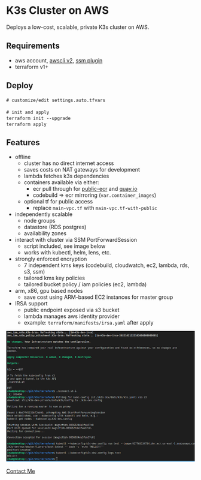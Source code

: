 # K3s Cluster on AWS
Deploys a low-cost, scalable, private K3s cluster on AWS.

## Requirements
* aws account, [awscli v2](https://docs.aws.amazon.com/cli/latest/userguide/getting-started-install.html), [ssm plugin](https://docs.aws.amazon.com/systems-manager/latest/userguide/session-manager-working-with-install-plugin.html#install-plugin-linux)
* terraform v1+

## Deploy
```shell
# customize/edit settings.auto.tfvars

# init and apply
terraform init --upgrade
terraform apply
```

## Features
* offline
  * cluster has no direct internet access
  * saves costs on NAT gateways for development
  * lambda fetches k3s dependencies
  * containers available via either:
    * ecr pull through for [public-ecr](https://gallery.ecr.aws/docker) and [quay.io](https://quay.io/search)
    * codebuild => ecr mirroring (`var.container_images`)
  * optional tf for public access
    * replace `main-vpc.tf` with `main-vpc.tf-with-public`
* independently scalable
  * node groups
  * datastore (RDS postgres)
  * availability zones
* interact with cluster via SSM PortForwardSession
  * script included, see image below
  * works with kubectl, helm, lens, etc.
* strongly enforced encryption
  * 7 independent kms keys (codebuild, cloudwatch, ec2, lambda, rds, s3, ssm)
  * tailored kms key policies
  * tailored bucket policy / iam policies (ec2, lambda)
* arm, x86, gpu based nodes
  * save cost using ARM-based EC2 instances for master group
* IRSA support
  * public endpoint exposed via s3 bucket
  * lambda manages aws identity provider
  * example: `terraform/manifests/irsa.yaml` after apply

![Output](k3s.png)

[Contact Me](https://discord.gg/zmu6GVnPnj)

